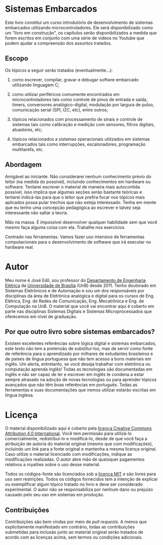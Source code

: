 # Sistemas Embarcados

Este livro constitui um curso introdutório de desenvolvimento de sistemas embarcados utilizando microcontroladores. Ele será disponibilizado como um "livro em construção", os capítulos serão disponibilizados a medida que forem escritos em conjunto com uma série de videos no Youtube que podem ajudar a compreensão dos assuntos tratados. 

## Escopo

Os tópicos a seguir serão tratados (eventualmente...):

1. como escrever, compilar, gravar e debugar softwre embarcado utilizando linguagem C;

2. como utilizar periféricos comumente encontrados em microcontroladores tais como controle de pinos de entrada e saída, timers, conversores analógico-digital, modulação por largura de pulso, comunicação serial (SPI, I2C, etc), entre outros;

3. tópicos relacionados com processamento de sinais e controle de sistemas tais como calibração e medição com sensores, filtros digitais, atuadores, etc;

4. tópicos relacionados a sistemas operacionais utilizados em sistemas embarcados tais como interrupções, escalonadores, programação multitarefa, etc.


## Abordagem

Amigável ao iniciante. Não considerarei nenhum conhecimento prévio do leitor (na medida do possível), incluindo conhecimentos em hardware ou software. Tentarei escrever o material de maneira mais autocontida possível, isso implica que algumas seções serão bastante teóricas e tentarei indicá-las para que o leitor que prefira focar nos tópicos mais aplicados possa pular trechos que não esteja interessado. Tenha em mente que eu tenho uma concepção pedagógica ao escrever e talvez seja interessante não saltar a teoria.

Mão na massa. É impossível desenvolver qualquer habilidade sem que você mesmo faça alguma coisa com ela. Trabalhe nos exercícios.

Centrado nas ferramentas. Vamos fazer uso intensivo de ferramentas computacionais para o desenvolvimento de software que irá executar no hardware real. 

# Autor

Meu nome é José Edil, sou professor do [Departamento de Engenharia Elétrica](www.ene.unb.br) da [Universidade de Brasília](www.unb.br) (UnB) desde 2011. Tenho doutorado em Sistemas Eletrônicos e de Automação e sou um dos responsáveis por disciplinas da área de Eletrônica analógica e digital para os cursos de Eng. Elétrica, Eng. de Redes de Comunicação, Eng. Mecatrônica e Eng. de Computação na UnB. O material que você vai encontrar aqui é coberto em parte nas disciplinas Sistemas Digitais e Sistemas Microprocessados que oferecemos em nível de graduação. 

## Por que outro livro sobre sistemas embarcados?

Existem excelentes referências sobre lógica digital e sistemas embarcados, este texto não tem a pretensão de substituí-los, mas de servir como fonte de referência para o aprendizado por milhares de estudantes brasileiros e de países de língua portuguesa que não tem acesso a bons materiais em inglês. Um alerta, entretanto, se você deseja trabalhar com eletrônica ou computação aprenda inglês! Todas as tecnologias são documentadas em inglês e não ser capaz de ler e escrever em inglês te condena a estar sempre atrasado na adoção de novas tecnologias ou para aprender tópicos avançados que não têm boas referências em português. Todas as ferramentas e suas documentações que iremos utilizar estarão escritas em língua inglesa.

# Licença
O material disponibilizado aqui é coberto pela [licença Creative Commons Attribution 4.0 International](https://choosealicense.com/licenses/cc-by-4.0/). Você tem permissão para utilizá-lo comercialmente, redistribuí-lo e modificá-lo, desde de que você faça a atribuição de autoria do material original (mesmo que com modificações), incluindo um link para a fonte original e mantenha a mesma licença original. Caso utilize o material licenciado com modificações, indique as modificações realizadas. O autor abre mão de quaisquer pagamentos relativos a royalties sobre o uso desse material.

Todos os códigos-fonte são licenciados sob a [licença MIT](https://opensource.org/licenses/MIT) e são livres para uso sem restrições. Todos os códigos fornecidos tem a intenção de explicar ou exemplificar algum tópico tratado no livro e deve ser considerado experimental. O autor não se responsabiliza por nenhum dano ou prejuízo causado pelo seu uso em sistemas em produção.

## Contribuições

Contribuições são bem vindas por meio de *pull requests*. A menos que explicitamente manifestado em contrário, todas as contribuições submetidas para inclusão junto ao material original serão tratados de acordo com as licenças acima, sem termos ou condições adicionais.
